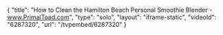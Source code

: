 {
    "title": "How to Clean the Hamilton Beach Personal Smoothie Blender - www.PrimalToad.com",
    "type": "solo",
    "layout": "iframe-static",
    "videoId": "6287320",
    "url": "\/tvpembed\/6287320"
}